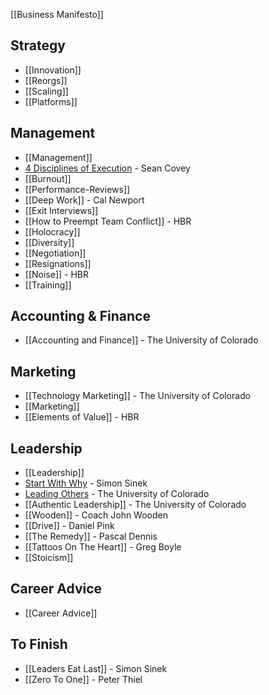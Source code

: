 [[Business Manifesto]]

## Strategy

* [[Innovation]]
* [[Reorgs]]
* [[Scaling]]
* [[Platforms]]

## Management

* [[Management]]
* [4 Disciplines of Execution](4-Disciplines-Of-Execution) - Sean Covey
* [[Burnout]]
* [[Performance-Reviews]]
* [[Deep Work]] - Cal Newport
* [[Exit Interviews]]
* [[How to Preempt Team Conflict]] - HBR
* [[Holocracy]]
* [[Diversity]]
* [[Negotiation]]
* [[Resignations]]
* [[Noise]] - HBR
* [[Training]]

## Accounting & Finance

* [[Accounting and Finance]] - The University of Colorado

## Marketing

* [[Technology Marketing]] - The University of Colorado
* [[Marketing]]
* [[Elements of Value]] - HBR

## Leadership

* [[Leadership]]
* [Start With Why](Start-With-Why) - Simon Sinek
* [Leading Others](Leading-Others) - The University of Colorado
* [[Authentic Leadership]] - The University of Colorado
* [[Wooden]] - Coach John Wooden
* [[Drive]] - Daniel Pink
* [[The Remedy]] - Pascal Dennis
* [[Tattoos On The Heart]] - Greg Boyle
* [[Stoicism]]

## Career Advice

* [[Career Advice]]

## To Finish

* [[Leaders Eat Last]] - Simon Sinek
* [[Zero To One]] - Peter Thiel

